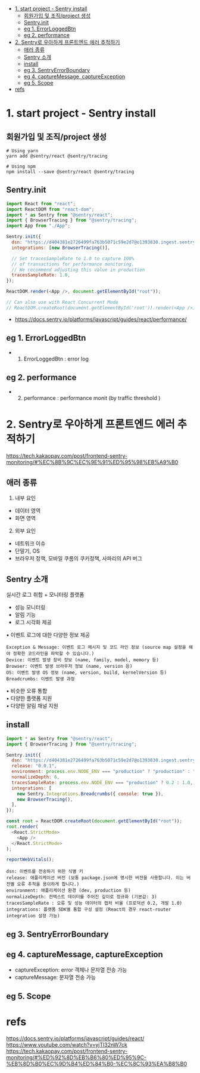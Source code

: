 - [1. start project - Sentry install](#1-start-project---sentry-install)
  - [회원가입 및 조직/project 생성](#회원가입-및-조직project-생성)
  - [Sentry.init](#sentryinit)
  - [eg 1. ErrorLoggedBtn](#eg-1-errorloggedbtn)
  - [eg 2. performance](#eg-2-performance)
- [2. Sentry로 우아하게 프론트엔드 에러 추적하기](#2-sentry로-우아하게-프론트엔드-에러-추적하기)
  - [애러 종류](#애러-종류)
  - [Sentry 소개](#sentry-소개)
  - [install](#install)
  - [eg 3. SentryErrorBoundary](#eg-3-sentryerrorboundary)
  - [eg 4. captureMessage, captureException](#eg-4-capturemessage-captureexception)
  - [eg 5. Scope](#eg-5-scope)
- [refs](#refs)



# 1. start project - Sentry install 

##  회원가입 및 조직/project 생성

```
# Using yarn
yarn add @sentry/react @sentry/tracing

# Using npm
npm install --save @sentry/react @sentry/tracing
```

##  Sentry.init


```js
import React from "react";
import ReactDOM from "react-dom";
import * as Sentry from "@sentry/react";
import { BrowserTracing } from "@sentry/tracing";
import App from "./App";

Sentry.init({
  dsn: "https://d404381e2726499fa763b5071c59e2d7@o1393830.ingest.sentry.io/6715538",
  integrations: [new BrowserTracing()],

  // Set tracesSampleRate to 1.0 to capture 100%
  // of transactions for performance monitoring.
  // We recommend adjusting this value in production
  tracesSampleRate: 1.0,
});

ReactDOM.render(<App />, document.getElementById("root"));

// Can also use with React Concurrent Mode
// ReactDOM.createRoot(document.getElementById('root')).render(<App />);
```

- https://docs.sentry.io/platforms/javascript/guides/react/performance/


## eg 1. ErrorLoggedBtn

- 1. ErrorLoggedBtn : error log

## eg 2. performance


- 2. performance : performance monit (by traffic threshold )

# 2. Sentry로 우아하게 프론트엔드 에러 추적하기


https://tech.kakaopay.com/post/frontend-sentry-monitoring/#%EC%8B%9C%EC%9E%91%ED%95%98%EB%A9%B0


## 애러 종류 

1. 내부 요인 

- 데이터 영역
- 화면 영역

2. 외부 요인

- 네트워크 이슈 
- 단말기, OS
- 브라우저 정책, 모바일 쿠롬의 쿠키정책, 사파리의 API 버그  

## Sentry 소개

실시간 로그 취합 + 모니터링 플랫폼
- 성능 모니터링
- 알림 기능
- 로그 시각화 제공  

▪ 이벤트 로그에 대한 다양한 정보 제공  

```
Exception & Message: 이벤트 로그 메시지 및 코드 라인 정보 (source map 설정을 해야 정확한 코드라인을 파악할 수 있습니다.)
Device: 이벤트 발생 장비 정보 (name, family, model, memory 등)
Browser: 이벤트 발생 브라우저 정보 (name, version 등)
OS: 이벤트 발생 OS 정보 (name, version, build, kernelVersion 등)
Breadcrumbs: 이벤트 발생 과정
```
▪ 비슷한 오류 통합  
▪ 다양한 플랫폼 지원  
▪ 다양한 알림 채널 지원  


## install

```js
import * as Sentry from "@sentry/react";
import { BrowserTracing } from "@sentry/tracing";

Sentry.init({
  dsn: "https://d404381e2726499fa763b5071c59e2d7@o1393830.ingest.sentry.io/6715538",
  release: "0.0.1",
  environment: process.env.NODE_ENV === "production" ? "production" : "dev",
  normalizeDepth: 6,
  tracesSampleRate: process.env.NODE_ENV === "production" ? 0.2 : 1.0,
  integrations: [
    new Sentry.Integrations.Breadcrumbs({ console: true }),
    new BrowserTracing(),
  ],
});

const root = ReactDOM.createRoot(document.getElementById("root"));
root.render(
  <React.StrictMode>
    <App />
  </React.StrictMode>
);

reportWebVitals();

```

```
dsn: 이벤트를 전송하기 위한 식별 키  
release: 애플리케이션 버전 (보통 package.json에 명시한 버전을 사용합니다. 이는 버전별 오류 추적을 용이하게 합니다.)  
environment: 애플리케이션 환경 (dev, production 등)  
normalizeDepth: 컨텍스트 데이터를 주어진 깊이로 정규화 (기본값: 3)  
tracesSampleRate : 오류 및 성능 데이터의 캡처 비율 (프로덕션 0.2, 개발 1.0)
integrations: 플랫폼 SDK별 통합 구성 설정 (React의 경우 react-router integration 설정 가능)  
```

## eg 3. SentryErrorBoundary

## eg 4. captureMessage, captureException

- captureException: error 객체나 문자열 전송 가능
- captureMessage: 문자열 전송 가능

## eg 5. Scope


# refs

https://docs.sentry.io/platforms/javascript/guides/react/
https://www.youtube.com/watch?v=yjTI32nW7ck 
https://tech.kakaopay.com/post/frontend-sentry-monitoring/#%ED%92%8D%EB%B6%80%ED%95%9C-%EB%8D%B0%EC%9D%B4%ED%84%B0-%EC%8C%93%EA%B8%B0
